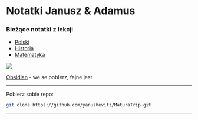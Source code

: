 # Notatki Janusz & Adamus

### Bieżące notatki z lekcji

- [Polski](./Polski/polski.md)
- [Historia](./Historia/historia.md)
- [Matematyka](./Matematyka/matematyka.md)

![](https://obsidian.md/images/screenshot-1.0-hero-combo.png)

[Obsidian](https://obsidian.md/) - we se pobierz, fajne jest

---

Pobierz sobie repo:

```bash
git clone https://github.com/yanushevitz/MaturaTrip.git
```

---

